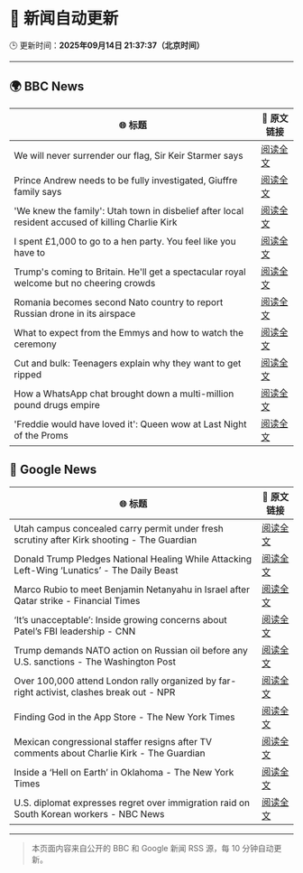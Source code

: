 # 🧠 新闻自动更新

🕒 更新时间：**2025年09月14日 21:37:37（北京时间）**

---

## 🌍 BBC News

| 🌐 标题 | 🔗 原文链接 |
|--------|-------------|
| We will never surrender our flag, Sir Keir Starmer says | [阅读全文](https://www.bbc.com/news/articles/c3vz91x5ynzo?at_medium=RSS&at_campaign=rss) |
| Prince Andrew needs to be fully investigated, Giuffre family says | [阅读全文](https://www.bbc.com/news/articles/cx2nynd3deno?at_medium=RSS&at_campaign=rss) |
| 'We knew the family': Utah town in disbelief after local resident accused of killing Charlie Kirk | [阅读全文](https://www.bbc.com/news/articles/czew1nz17rro?at_medium=RSS&at_campaign=rss) |
| I spent £1,000 to go to a hen party. You feel like you have to | [阅读全文](https://www.bbc.com/news/articles/c930pyzygqxo?at_medium=RSS&at_campaign=rss) |
| Trump's coming to Britain. He'll get a spectacular royal welcome but no cheering crowds | [阅读全文](https://www.bbc.com/news/articles/cq5jgdvnll4o?at_medium=RSS&at_campaign=rss) |
| Romania becomes second Nato country to report Russian drone in its airspace | [阅读全文](https://www.bbc.com/news/articles/c80g7g5rmlno?at_medium=RSS&at_campaign=rss) |
| What to expect from the Emmys and how to watch the ceremony | [阅读全文](https://www.bbc.com/news/articles/c1mxlm42l9vo?at_medium=RSS&at_campaign=rss) |
| Cut and bulk: Teenagers explain why they want to get ripped | [阅读全文](https://www.bbc.com/news/articles/cvg964v18l6o?at_medium=RSS&at_campaign=rss) |
| How a WhatsApp chat brought down a multi-million pound drugs empire | [阅读全文](https://www.bbc.com/news/articles/ckg4ej4l225o?at_medium=RSS&at_campaign=rss) |
| 'Freddie would have loved it': Queen wow at Last Night of the Proms | [阅读全文](https://www.bbc.com/news/articles/cwyn7lq1q1ro?at_medium=RSS&at_campaign=rss) |

## 📰 Google News

| 🌐 标题 | 🔗 原文链接 |
|--------|-------------|
| Utah campus concealed carry permit under fresh scrutiny after Kirk shooting - The Guardian | [阅读全文](https://news.google.com/rss/articles/CBMiigFBVV95cUxPUDR6RHhZdWlQRndZVjBmOGJTbzhXbkFremhZeUNCeEI4NDdhSnlnZXN3VHRRaU9saWxoQ3lfOTdmX0FTMjA5dWU5YlpPRzZmRnNhM3k1ckFhenZEUVdlOXNIVDYzWHlmOWEwTndzRnU4UTJyMDVOMkEybXBhSnpvaWRaVEpNSmJIZ3c?oc=5) |
| Donald Trump Pledges National Healing While Attacking Left-Wing ‘Lunatics’ - The Daily Beast | [阅读全文](https://news.google.com/rss/articles/CBMipgFBVV95cUxOamFXc2VwWlU5OTB3bmJ6YUV4cURTS2RScy1rWGJBRDk5SURIczUxLVByZGdnaTU1VlNsSXBRZlMzZjEzS2wxcGNzamN2MGMyamlpS3VVZUlUQ09iZHU3UXNYNTk0N2RYQzczbHdYZEpJb3A4aTRvU09GVEppY01tN1RqU1hzRndCdVpqblR3NGJ1Z1JfUDVCSUkzTGV6dnRZaXhic3d3?oc=5) |
| Marco Rubio to meet Benjamin Netanyahu in Israel after Qatar strike - Financial Times | [阅读全文](https://news.google.com/rss/articles/CBMicEFVX3lxTE1nNmcwRzE0SzYyWEZpWklTS0cwdGlWaHhmNmlKUE9YNEFPOFRyX3NEdGdRbkJWbDVwdFh0a1UwYXcwYXplVS16SURfb3cyS0hXeWZWQkQ5Qko3bW9yX0RqVFFHWGxmRUtvaHZpNnFKQVI?oc=5) |
| ‘It’s unacceptable’: Inside growing concerns about Patel’s FBI leadership - CNN | [阅读全文](https://news.google.com/rss/articles/CBMif0FVX3lxTFBLWnpyQlM1QXpQOHF1Y1hLcTJicnV3S2w1RG1IdWMxekRscVhBZ0ZXOTlUay1RUnBILUxuVTB5YkJyay01OG9WVlFMSnBQUV9yRzgzZGtjTmctWUJyNHhuSzZWMGp6TE5wRHpocXpwSmMxVV9Wd2NwQjVyWkZ0UVk?oc=5) |
| Trump demands NATO action on Russian oil before any U.S. sanctions - The Washington Post | [阅读全文](https://news.google.com/rss/articles/CBMihwFBVV95cUxPMEZ0WGxYaVZHSWNUdG5ocXRDZHNWTDBsSXhmbXRueWlZSFBPaHZ3NkE2a1ZIRUxZRVcyVUVWclpndHdZcU9fVWNrY2Q3WHJMajU0emxiOFp1RWY0TnFrREJXaGp1MTJhQWk0YjJuQWp5WWl6c3pLMWJIb3c3a0oyblRUb1Jhakk?oc=5) |
| Over 100,000 attend London rally organized by far-right activist, clashes break out - NPR | [阅读全文](https://news.google.com/rss/articles/CBMihAFBVV95cUxQNWF2TTVBVU43QkpiOXJJVXF3aGd5UzBaVmdnZWpfM0k2MXBOR1ZGRjY5M2dzclBnTTkwSmVITEprWV9wdlRheDBUQUlYNWxkbDVzRXdpMWIta2JYQlZXb05yd0VKT0pXT1lidEx0WTNSZVhxNzZsRG1MYy1idFl3Vy1SMEo?oc=5) |
| Finding God in the App Store - The New York Times | [阅读全文](https://news.google.com/rss/articles/CBMiZEFVX3lxTE5mc0ZGTTk0V0VRVGdUS19ydzROWWRsN29DYlJIMWtTZ3ktMGhZNXFzZElIN0JVbW1EaGhkX0JETlRPa2VZUmJ5TTA3aTdJNGZfWGEtYTQ3TExXNkR4aldBNmllT3I?oc=5) |
| Mexican congressional staffer resigns after TV comments about Charlie Kirk - The Guardian | [阅读全文](https://news.google.com/rss/articles/CBMinwFBVV95cUxNN3l2ZFFmZmJ4UDJYS1kyNHk3Q1pXRlFGTmd4cmhacHVVOVVXZDFHQ0Z6LW9aRk9ZSXJiTm9GMTl2N2xGRkxNWTVrbE10eVVBWl8wbWJ6RFJsRjhEMWd3WnUtX3F2ZGExTmIycTBjSzUtNWNKcEdoR3FQeGliU2RkREk3NUJHZXNzNTd6bjhfZkNIWXFtREJqUjRpU0JvUVU?oc=5) |
| Inside a ‘Hell on Earth’ in Oklahoma - The New York Times | [阅读全文](https://news.google.com/rss/articles/CBMihAFBVV95cUxOTS1JQlNaZDVaM1ZLTFZjLWltRXpPWG9nbXp3SWtpNFpJYzQ5TUxIV2dwQUlzOEJ2bjdWbXhFWDhEckJQaFY5c19OS1FkeDlxMGVHMzlqRnF1U1p4TThTMWtZaG91bjlEck4xVkdsSTB0TnhwU1Z2Mm5jWmFvSkx6VVgtTXU?oc=5) |
| U.S. diplomat expresses regret over immigration raid on South Korean workers - NBC News | [阅读全文](https://news.google.com/rss/articles/CBMitgFBVV95cUxPVnA5LXBlSG1mMExveDdQVURmQW1YZE85UjgxX3BoQ0w0UDMxNlYyTThtOW1ENlAzcGxIdnBtZHMyWVBCUTFOMTlNclpUbW9TeE9GMEFXNFNDMjNyR2pfeGhHXzBxbjdzZkxyNWlOS2xDeGRKWVFZYlpRT21rTUFPd2tUREdhUzR3ZF8yWmwyVnA1Y29Gazk0T1h6X1YxckRNcFNlVHV1S0VJTXhxZUlheElMUVE3Z9IBVkFVX3lxTE5NUDBHZm1HSmUwV3RXTEU1em9TTGZNNDEwYzVqQ29hY1dqUlBFMlZnMkwtZUM1ZTdvdFZEMnJxM2d3OTAwNnB4WnJtUXFqTDluUUdsYWJB?oc=5) |

---
> 本页面内容来自公开的 BBC 和 Google 新闻 RSS 源，每 10 分钟自动更新。